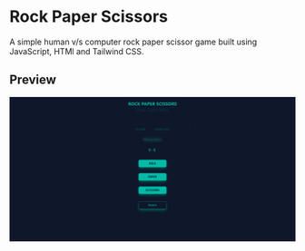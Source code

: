 # Rock Paper Scissors

A simple human v/s computer rock paper scissor game built using JavaScript, HTMl and Tailwind CSS.

## Preview

![](./images/rps-preview.png)
